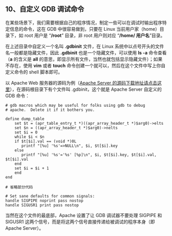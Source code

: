 ## 10、自定义 GDB 调试命令

在某些场景下，我们需要根据自己的程序情况，制定一些可以在调试时输出程序特定信息的命令，这在 GDB 中很容易做到，只要在 Linux 当前用户家（home）目录下，如 root 用户是 “**/root**” 目录，非 root 用户则对应 “**/home/ 用户名**”目录。

在上述目录中自定义一个名叫 **.gdbinit** 文件，在 Linux 系统中以点号开头的文件名一般都是隐藏文件，因此 **.gdbinit** 也是一个隐藏文件，可以使用 **ls -a** 命令查看（**a** 的含义是 **all** 的意思，即显示所有文件，当然也就包括显示隐藏文件）；如果不存在，使用 **vim** 或者 **touch** 命令创建一个就可以，然后在这个文件中写上你自定义命令的 shell 脚本即可。

以 Apache Web 服务器的源码为例（[Apache Server 的源码下载地址请点击这里](http://httpd.apache.org/)），在源码根目录下有个文件叫 .gdbinit，这个就是 Apache Server 自定义的 GDB 命令：

```
# gdb macros which may be useful for folks using gdb to debug
# apache.  Delete it if it bothers you.

define dump_table
    set $t = (apr_table_entry_t *)((apr_array_header_t *)$arg0)->elts
    set $n = ((apr_array_header_t *)$arg0)->nelts
    set $i = 0
    while $i < $n
    if $t[$i].val == (void *)0L
       printf "[%u] '%s'=>NULL\n", $i, $t[$i].key
    else
       printf "[%u] '%s'='%s' [%p]\n", $i, $t[$i].key, $t[$i].val, $t[$i].val
    end
    set $i = $i + 1
    end
end

# 省略部分代码

# Set sane defaults for common signals:
handle SIGPIPE noprint pass nostop
handle SIGUSR1 print pass nostop
```

当然在这个文件的最底部，Apache 设置了让 GDB 调试器不要处理 SIGPIPE 和 SIGUSR1 这两个信号，而是将这两个信号直接传递给被调试的程序本身（即 Apache Server）。